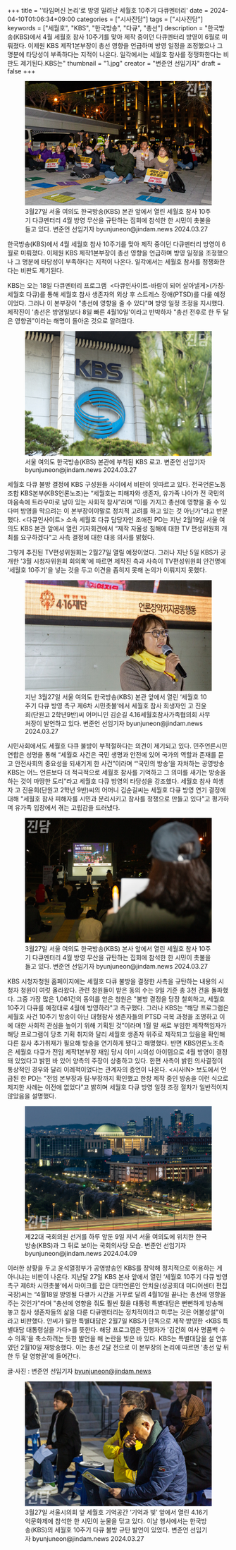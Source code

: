 +++
title = '‘타임머신 논리’로 방영 밀려난 세월호 10주기 다큐멘터리'
date = 2024-04-10T01:06:34+09:00
categories = ["시사진담"]
tags = ["시사진담"]
keywords = ["세월호", "KBS", "한국방송", "다큐", "총선"]
description = "한국방송(KBS)에서 4월 세월호 참사 10주기를 맞아 제작 중이던 다큐멘터리 방영이 6월로 미뤄졌다. 이제원 KBS 제작1본부장이 총선 영향을 언급하며 방영 일정을 조정했으나 그 명분에 타당성이 부족하다는 지적이 나온다. 일각에서는 세월호 참사를 정쟁화한다는 비판도 제기된다.KBS는"
thumbnail = "1.jpg"
creator = "변준언 선임기자"
draft = false
+++

<figure>
  <img src="1.jpg" alt="no image" />
  <figcaption>3월27일 서울 여의도 한국방송(KBS) 본관 앞에서 열린 세월호 참사 10주기 다큐멘터리 4월 방영 무산을 규탄하는 집회에 참석한 한 시민이 촛불을 들고 있다. 변준언 선임기자 byunjuneon@jindam.news 2024.03.27</figcaption>
</figure>


한국방송(KBS)에서 4월 세월호 참사 10주기를 맞아 제작 중이던 다큐멘터리 방영이 6월로 미뤄졌다. 이제원 KBS 제작1본부장이 총선 영향을 언급하며 방영 일정을 조정했으나 그 명분에 타당성이 부족하다는 지적이 나온다. 일각에서는 세월호 참사를 정쟁화한다는 비판도 제기된다.

KBS는 오는 18일 다큐멘터리 프로그램  <다큐인사이트-바람이 되어 살아낼게>(가칭·세월호 다큐)를 통해 세월호 참사 생존자의 외상 후 스트레스 장애(PTSD)를 다룰 예정이었다. 그러나 이 본부장이 "총선에 영향을 줄 수 있다"며 방영 일정 조정을 지시했다. 제작진이 '총선은 방영일보다 8일 빠른 4월10일'이라고 반박하자 "총선 전후로 한 두 달은 영향권"이라는 해명이 돌아온 것으로 알려졌다.

<figure>
  <img src="2.jpg" alt="no image" />
  <figcaption>서울 여의도 한국방송(KBS) 본관에 부착된 KBS 로고. 변준언 선임기자 byunjuneon@jindam.news 2024.03.27</figcaption>
</figure>


세월호 다큐 불방 결정에 KBS 구성원들 사이에서 비판이 잇따르고 있다. 전국언론노동조합 KBS본부(KBS언론노조)는 “세월호는 피해자와 생존자, 유가족 나아가 전 국민의 마음속에 트라우마로 남아 있는 사회적 참사”라며 “이를 가지고 총선에 영향을 줄 수 있다며 방영을 막으려는 이 본부장이야말로 정치적 고려를 하고 있는 것 아닌가”라고 반문했다. <다큐인사이트> 소속 세월호 다큐 담당자인 조애진 PD는 지난 2월19일 서울 여의도 KBS 본관 앞에서 열린 기자회견에서 “제작 자율성 침해에 대한 TV 편성위원회 개최를 요구하겠다"고 사측 결정에 대한 대응 의사를 밝혔다.

그렇게 추진된 TV편성위원회는 2월27일 열릴 예정이었다. 그러나 지난 5일 KBS가 공개한 '3월 시청자위원회 회의록'에 따르면 제작진 측과 사측이 TV편성위원회 안건명에 '세월호 10주기'을 넣는 것을 두고 이견을 좁히지 못해 논의가 이뤄지지 못했다.

<figure>
  <img src="3.jpg" alt="no image" />
  <figcaption>지난 3월27일 서울 여의도 한국방송(KBS) 본관 앞에서 열린 ‘세월호 10주기 다큐 방영 촉구 제6차 시민촛불’에서 세월호 참사 희생자인 고 진윤희(단원고 2학년9반)씨 어머니인 김순길 4.16세월호참사가족협의회 사무처장이 발언하고 있다. 변준언 선임기자 byunjuneon@jindam.news 2024.03.27</figcaption>
</figure>


시민사회에서도 세월호 다큐 불방이 부적절하다는 의견이 제기되고 있다. 민주언론시민연합은 성명을 통해 “세월호 사건은 국민 생명과 안전에 있어 국가의 역할과 존재를 묻고 안전사회의 중요성을 되새기게 한 사건”이라며 “‘국민의 방송’을 자처하는 공영방송 KBS는 어느 언론보다 더 적극적으로 세월호 참사를 기억하고 그 의미를 새기는 방송을 하는 것이 마땅한 도리”라고 세월호 다큐 방영의 타당성을 강조했다. 세월호 참사 희생자 고 진윤희(단원고 2학년 9반)씨의 어머니 김순길씨는 세월호 다큐 방영 연기 결정에 대해 "세월호 참사 피해자를 시민과 분리시키고 참사를 정쟁으로 만들고 있다"고 평가하며 유가족 입장에서 겪는 고립감을 드러냈다.

<figure>
  <img src="4.jpg" alt="no image" />
  <figcaption>3월27일 서울 여의도 한국방송(KBS) 본사 앞에서 열린 세월호 참사 10주기 다큐멘터리 4월 방영 무산을 규탄하는 집회에 참석한 한 시민이 촛불을 들고 있다. 변준언 선임기자 byunjuneon@jindam.news 2024.03.27</figcaption>
</figure>


KBS 시청자청원 홈페이지에는 세월호 다큐 불방을 결정한 사측을 규탄하는 내용의 시청자 청원이 여럿 올라왔다. 관련 청원들이 받은 동의 수는 9일 기준 총 3천 건을 돌파했다. 그중 가장 많은 1,061건의 동의를 얻은 청원은 "불방 결정을 당장 철회하고, 세월호 10주기 다큐를 예정대로 4월에 방영하라"고 촉구했다. 그러나 KBS는 “해당 프로그램은 세월호 사건 10주기 방송이 아닌 대형참사 생존자들의 PTSD 극복 과정을 조명하고 이에 대한 사회적 관심을 높이기 위해 기획된 것”이라며 1월 말 새로 부임한 제작책임자가 해당 프로그램이 당초 기획 취지와 달리 세월호 생존자 위주로 제작되고 있음을 확인해 다른 참사 추가취재가 필요해 방송을 연기하게 됐다고 해명했다. 반면 KBS언론노조측은 세월호 다큐가 전임 제작1본부장 재임 당시 이미 시의성 아이템으로 4월 방영이 결정돼 있었다고 밝힌 바 있어 양측의 주장이 상충하고 있다. 한편 사측이 밝힌 의사결정이 통상적인 경우와 달리 이례적이었다는 관계자의 증언이 나온다. <시사IN> 보도에서 언급된 한 PD는 "전임 본부장과 팀·부장까지 확인했고 한창 제작 중인 방송을 이런 식으로 제지한 사례는 이전에 없었다”고 밝히며 세월호 다큐 방영 일정 조정 절차가 일반적이지 않았음을 설명했다.

<figure>
  <img src="5.jpg" alt="no image" />
  <figcaption>제22대 국회의원 선거를 하루 앞둔 9일 저녁 서울 여의도에 위치한 한국방송(KBS)과 그 뒤로 보이는 국회의사당 모습. 변준언 선임기자 byunjuneon@jindam.news 2024.04.09</figcaption>
</figure>


이러한 상황을 두고 윤석열정부가 공영방송인 KBS를 장악해 정치적으로 이용하는 게 아니냐는 비판이 나온다. 지난달 27일 KBS 본사 앞에서 열린 ‘세월호 10주기 다큐 방영 촉구 제6차 시민촛불’에서 마이크를 잡은 대학언론인 안치윤(성공회대 미디어센터 편집국장)씨는 “4월18일 방영될 다큐가 시간을 거꾸로 달려 4월10일 끝나는 총선에 영향을 주는 것인가”라며 "총선에 영향을 줘도 훨씬 줬을 대통령 특별대담은 뻔뻔하게 방송해 놓고 참사 생존자들의 삶을 다룬 다큐멘터리는 정치적이라고 미루는 것은 어불성설"이라고 비판했다. 안씨가 말한 특별대담은 2월7일 KBS가 단독으로 제작·방영한 <KBS 특별대담 대통령실을 가다>를 뜻한다. 해당 프로그램은 진행자가 '김건희 여사 명품백 수수 의혹'을 축소하려는 듯한 발언을 해 논란을 빚은 바 있다. KBS는 특별대담을 설 연휴였던 2월10일 재방송했다. 이는 총선 2달 전으로 이 본부장의 논리에 따르면 '총선 앞 뒤 한 두 달 영향권'에 들어간다.

글·사진 : 변준언 선임기자 byunjuneon@jindam.news

<figure>
  <img src="6.jpg" alt="no image" />
  <figcaption>3월27일 서울시의회 앞 세월호 기억공간 ‘기억과 빛’ 앞에서 열린 4.16기억문화제에 참석한 한 시민이 눈물을 닦고 있다. 이날 행사에서는 한국방송(KBS)의 세월호 10주기 다큐 불방 규탄 발언이 있었다. 변준언 선임기자 byunjuneon@jindam.news 2024.03.27</figcaption>
</figure>



